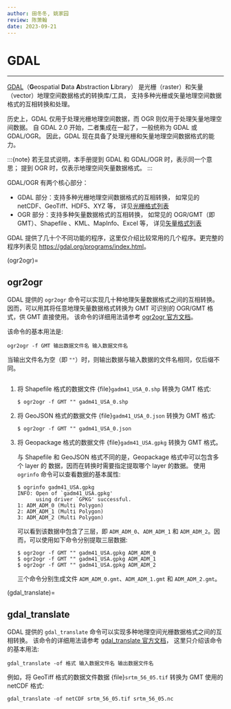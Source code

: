 ```yaml
---
author: 田冬冬, 姚家园
review: 陈箫翰
date: 2023-09-21
---
```


# GDAL

---

[GDAL](https://gdal.org/)（**G**eospatial **D**ata **A**bstraction **L**ibrary）
是光栅（raster）和矢量（vector）地理空间数据格式的转换库/工具，
支持多种光栅或矢量地理空间数据格式的互相转换和处理。

历史上，GDAL 仅用于处理光栅地理空间数据，而 OGR 则仅用于处理矢量地理空间数据。
自 GDAL 2.0 开始，二者集成在一起了，一般统称为 GDAL 或 GDAL/OGR。
因此，GDAL 现在具备了处理光栅和矢量地理空间数据格式的能力。

:::{note}
若无显式说明，本手册提到 GDAL 和 GDAL/OGR 时，表示同一个意思；
提到 OGR 时，仅表示地理空间矢量数据格式。
:::

GDAL/OGR 有两个核心部分：

- GDAL 部分：支持多种光栅地理空间数据格式的互相转换，
  如常见的 netCDF、GeoTiff、HDF5、XYZ 等，
  详见[光栅格式列表](https://gdal.org/drivers/raster/index.html)
- OGR 部分：支持多种矢量数据格式的互相转换，
  如常见的 OGR/GMT（即 GMT）、Shapefile 、KML、MapInfo、Excel 等，
  详见[矢量格式列表](https://gdal.org/drivers/vector/index.html)

GDAL 提供了几十个不同功能的程序，这里仅介绍比较常用的几个程序。更完整的程序列表见
<https://gdal.org/programs/index.html>。

(ogr2ogr)=

## ogr2ogr

GDAL 提供的 `ogr2ogr` 命令可以实现几十种地理矢量数据格式之间的互相转换。
因而，可以用其将任意地理矢量数据格式转换为 GMT 可识别的 OGR/GMT 格式，供 GMT 直接使用。
该命令的详细用法请参考 [ogr2ogr 官方文档](https://gdal.org/programs/ogr2ogr.html)。

该命令的基本用法是:

```
ogr2ogr -f GMT 输出数据文件名 输入数据文件名
```

当输出文件名为空（即 `""`）时，则输出数据与输入数据的文件名相同，仅后缀不同。

```{rubric} 示例
```

1. 将 Shapefile 格式的数据文件 {file}`gadm41_USA_0.shp` 转换为 GMT 格式:

   ```
   $ ogr2ogr -f GMT "" gadm41_USA_0.shp
   ```

2. 将 GeoJSON 格式的数据文件 {file}`gadm41_USA_0.json` 转换为 GMT 格式:

   ```
   $ ogr2ogr -f GMT "" gadm41_USA_0.json
   ```

3. 将 Geopackage 格式的数据文件 {file}`gadm41_USA.gpkg` 转换为 GMT 格式。

   与 Shapefile 和 GeoJSON 格式不同的是，Geopackage 格式中可以包含多个 layer 的
   数据，因而在转换时需要指定提取哪个 layer 的数据。
   使用 `ogrinfo` 命令可以查看数据的基本属性:

   ```
   $ ogrinfo gadm41_USA.gpkg
   INFO: Open of `gadm41_USA.gpkg'
         using driver `GPKG' successful.
   1: ADM_ADM_0 (Multi Polygon)
   2: ADM_ADM_1 (Multi Polygon)
   3: ADM_ADM_2 (Multi Polygon)
   ```

   可以看到该数据中包含了三层，即 `ADM_ADM_0`、`ADM_ADM_1` 和
   `ADM_ADM_2`。因而，可以使用如下命令分别提取三层数据:

   ```
   $ ogr2ogr -f GMT "" gadm41_USA.gpkg ADM_ADM_0
   $ ogr2ogr -f GMT "" gadm41_USA.gpkg ADM_ADM_1
   $ ogr2ogr -f GMT "" gadm41_USA.gpkg ADM_ADM_2
   ```

   三个命令分别生成文件 `ADM_ADM_0.gmt`、`ADM_ADM_1.gmt` 和 `ADM_ADM_2.gmt`。

(gdal_translate)=

## gdal_translate

GDAL 提供的 `gdal_translate` 命令可以实现多种地理空间光栅数据格式之间的互相转换。
该命令的详细用法请参考 [gdal_translate 官方文档](https://gdal.org/programs/gdal_translate.html)，
这里只介绍该命令的基本用法:

```
gdal_translate -of 格式 输入数据文件名 输出数据文件名
```

例如，将 GeoTiff 格式的数据文件数据 {file}`srtm_56_05.tif` 转换为 GMT 使用的 netCDF 格式:

```
gdal_translate -of netCDF srtm_56_05.tif srtm_56_05.nc
```
